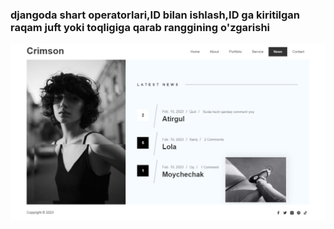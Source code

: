 ### djangoda shart operatorlari,ID bilan ishlash,ID ga kiritilgan raqam juft yoki toqligiga qarab ranggining o'zgarishi
<img src="rasm.jpg">